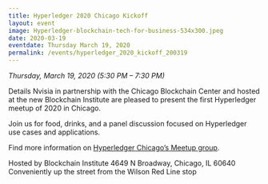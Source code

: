 ```yaml
---
title: Hyperledger 2020 Chicago Kickoff
layout: event
image: Hyperledger-blockchain-tech-for-business-534x300.jpeg
date: 2020-03-19
eventdate: Thursday March 19, 2020
permalink: /events/hyperledger_2020_kickoff_200319
---
```


<i>Thursday, March 19, 2020 (5:30 PM – 7:30 PM)</i>

Details
Nvisia in partnership with the Chicago Blockchain Center and hosted at the new Blockchain Institute are pleased to present the first Hyperledger meetup of 2020 in Chicago.

Join us for food, drinks, and a panel discussion focused on Hyperledger use cases and applications.

Find more information on <a href="https://www.meetup.com/Hyperledger-Chicago/events/268021107/">Hyperledger Chicago’s Meetup group</a>.

Hosted by Blockchain Institute
4649 N Broadway, Chicago, IL 60640
Conveniently up the street from the Wilson Red Line stop

